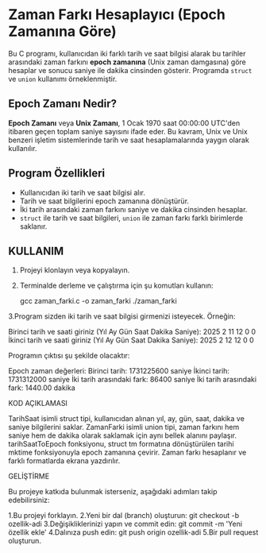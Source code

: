 # Zaman Farkı Hesaplayıcı (Epoch Zamanına Göre)

Bu C programı, kullanıcıdan iki farklı tarih ve saat bilgisi alarak bu tarihler arasındaki zaman farkını **epoch zamanına** (Unix zaman damgasına) göre hesaplar ve sonucu saniye ile dakika cinsinden gösterir. Programda `struct` ve `union` kullanımı örneklenmiştir.

## Epoch Zamanı Nedir?

**Epoch Zamanı** veya **Unix Zamanı**, 1 Ocak 1970 saat 00:00:00 UTC'den itibaren geçen toplam saniye sayısını ifade eder. Bu kavram, Unix ve Unix benzeri işletim sistemlerinde tarih ve saat hesaplamalarında yaygın olarak kullanılır.

## Program Özellikleri
- Kullanıcıdan iki tarih ve saat bilgisi alır.
- Tarih ve saat bilgilerini epoch zamanına dönüştürür.
- İki tarih arasındaki zaman farkını saniye ve dakika cinsinden hesaplar.
- `struct` ile tarih ve saat bilgileri, `union` ile zaman farkı farklı birimlerde saklanır.

## KULLANIM
1. Projeyi klonlayın veya kopyalayın.
2. Terminalde derleme ve çalıştırma için şu komutları kullanın:

   
   gcc zaman_farki.c -o zaman_farki
   ./zaman_farki
   
3.Program sizden iki tarih ve saat bilgisi girmenizi isteyecek. Örneğin:

Birinci tarih ve saati giriniz (Yıl Ay Gün Saat Dakika Saniye): 2025 2 11 12 0 0
İkinci tarih ve saati giriniz (Yıl Ay Gün Saat Dakika Saniye): 2025 2 12 12 0 0


Programın çıktısı şu şekilde olacaktır:

Epoch zaman değerleri:
Birinci tarih: 1731225600 saniye
İkinci tarih: 1731312000 saniye
İki tarih arasındaki fark: 86400 saniye
İki tarih arasındaki fark: 1440.00 dakika


KOD AÇIKLAMASI

TarihSaat isimli struct tipi, kullanıcıdan alınan yıl, ay, gün, saat, dakika ve saniye bilgilerini saklar.
ZamanFarki isimli union tipi, zaman farkını hem saniye hem de dakika olarak saklamak için aynı bellek alanını paylaşır.
tarihSaatToEpoch fonksiyonu, struct tm formatına dönüştürülen tarihi mktime fonksiyonuyla epoch zamanına çevirir.
Zaman farkı hesaplanır ve farklı formatlarda ekrana yazdırılır.



GELİŞTİRME

Bu projeye katkıda bulunmak isterseniz, aşağıdaki adımları takip edebilirsiniz:

1.Bu projeyi forklayın.
2.Yeni bir dal (branch) oluşturun: git checkout -b ozellik-adi
3.Değişikliklerinizi yapın ve commit edin: git commit -m 'Yeni özellik ekle'
4.Dalınıza push edin: git push origin ozellik-adi
5.Bir pull request oluşturun.

